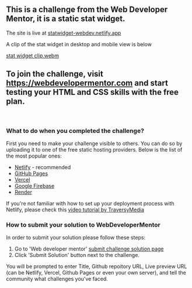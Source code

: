 ## This is a challenge from the Web Developer Mentor, it is a static stat widget.

The site is live at [statwidget-webdev.netlify.app](https://statwidget-webdev.netlify.app/)

A clip of the stat widget in desktop and mobile view is below

[stat widget clip.webm](https://user-images.githubusercontent.com/108290182/184662437-c7bf1ef6-b011-4d60-8e96-2f52bf73f853.webm)

## To join the challenge, visit https://webdevelopermentor.com and start testing your HTML and CSS skills with the free plan.


&nbsp;

### What to do when you completed the challenge?

First you need to make your challenge visible to others. You can do so by uploading it to one of the free static hosting providers. Below is the list of the most popular ones:

-   [Netlify](https://www.netlify.com/) - recommended
-   [GitHub Pages](https://pages.github.com/)
-   [Vercel](https://vercel.com)
-   [Google Firebase](https://firebase.google.com/)
-   [Render](https://render.com/)

If you're not familiar with how to set up your deployment process with Netlify, please check this [video tutorial by TraversyMedia](https://www.youtube.com/watch?v=bjVUqvcCnxM&ab_channel=TraversyMedia)

### How to submit your solution to WebDeveloperMentor

In order to submit your solution please follow these steps:

1. Go to 'Web developer mentor' [submit challenge solution page](https://webdevelopermentor.com/solution/create)
2. Click 'Submit Solution' button next to the challenge.

You will be prompted to enter Title, Github repoitory URL, Live preview URL (can be Netlify, Vercel, Github Pages or even your own server), and tell the community what challenges you've faced.

